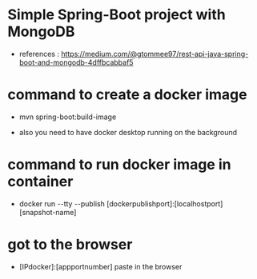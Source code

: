 # Simple Spring-Boot project with MongoDB
- references : https://medium.com/@gtommee97/rest-api-java-spring-boot-and-mongodb-4dffbcabbaf5

# command to create a docker image 

- mvn spring-boot:build-image

- also you need to have docker desktop running on the background

# command to run docker image in container
- docker run --tty --publish [dockerpublishport]:[localhostport] [snapshot-name]
  
# got to the browser 
-  [IPdocker]:[appportnumber] paste in the browser
